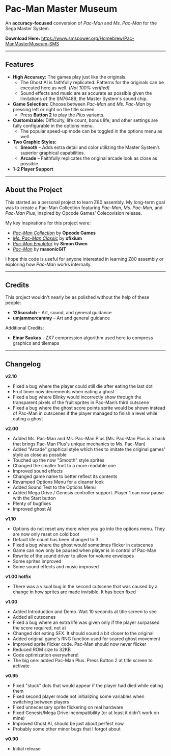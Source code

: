 # Pac-Man Master Museum

An **accuracy-focused** conversion of *Pac-Man* and *Ms. Pac-Man* for the Sega Master System.

**Download Here:** https://www.smspower.org/Homebrew/Pac-ManMasterMuseum-SMS

---

## Features
- **High Accuracy:** The games play just like the originals. 
  - The Ghost AI is faithfully replicated. Patterns for the originals can be executed here as well. *(Not 100% verified)*
  - Sound effects and music are as accurate as possible given the limitations of the SN76489, the Master System's sound chip.
- **Game Selection:** Choose between *Pac-Man* and *Ms. Pac-Man* by pressing left or right on the title screen.
  - Press **Button 2** to play the *Plus* variants.
- **Customizable:** Difficulty, life count, bonus life, and other settings are fully configurable in the options menu.
  - The popular speed-up mode can be toggled in the options menu as well.
- **Two Graphic Styles:**
  - **Smooth** – Adds extra detail and color utilizing the Master System’s superior graphical capabilities.
  - **Arcade** – Faithfully replicates the original arcade look as close as possible.
- **1–2 Player Support**

---

## About the Project
This started as a personal project to learn Z80 assembly. My long-term goal was to create a Pac-Man Collection featuring *Pac-Man*, *Ms. Pac-Man*, and *Pac-Man Plus*, inspired by Opcode Games’ Colecovision release.

My key inspirations for this project were:
- [*Pac-Man Collection*](https://cvaddict.com/profile.php?gameid=157) by **Opcode Games**
- [*Ms. Pac-Man Classic*](https://www.smspower.org/Homebrew/MsPacManClassic-SMS) by **xfixium**
- [*Pac-Man Emulator*](https://simonowen.com/articles/pacemu/) by **Simon Owen**
- [*Pac-Man*](https://github.com/masonicGIT/pacman) by **masonicGIT**

I hope this code is useful for anyone interested in learning Z80 assembly or exploring how *Pac-Man* works internally.

---

## Credits
This project wouldn't nearly be as polished without the help of these people:
- **125scratch** – Art, sound, and general guidance
- **umjammercammy** – Art and general guidance

Additional Credits:
- **Einar Saukas** - ZX7 compression algorithm used here to compress graphics and tilemaps

---


## Changelog
**v2.10**
- Fixed a bug where the player could still die after eating the last dot
- Fruit timer now decrements when eating a ghost
- Fixed a bug where Blinky would incorrectly show through the transparent pixels of the fruit sprites in Pac-Man’s third cutscene
- Fixed a bug where the ghost score points sprite would be shown instead of Pac-Man in cutscenes if the player managed to finish a level while eating a ghost

**v2.00**
- Added Ms. Pac-Man and Ms. Pac-Man Plus (Ms. Pac-Man Plus is a hack that brings Pac-Man Plus's unique mechanics to Ms. Pac-Man)
- Added "Arcade" graphical style which tries to imitate the original games' style as close as possible
- Touched up the now "Smooth" style sprites
- Changed the smaller font to a more readable one
- Improved sound effects
- Changed game name to better reflect its contents
- Revamped Options Menu for a cleaner look
- Added Sound Test to the Options Menu
- Added Mega Drive / Genesis controller support. Player 1 can now pause with the Start button
- Plenty of bugfixes
- Improved ghost AI

**v1.10**
- Options do not reset any more when you go into the options menu. They are now only reset on cold boot
- Default life count has been changed to 3
- Fixed a bug where the ghost would sometimes flicker in cutscenes
- Game can now only be paused when player is in control of Pac-Man
- Rewrite of the sound driver to allow for volume envelopes
- Some sprites improved
- Some sound effects and music improved

**v1.00 hotfix**
- There was a visual bug in the second cutscene that was caused by a change in how sprites are made invisible. It has been fixed

**v1.00**
- Added Introduction and Demo. Wait 10 seconds at title screen to see
- Added all cutscenes
- Fixed a bug where an extra life was given only if the player surpassed the score required, not at
- Changed dot eating SFX. It should sound a bit closer to the original
- Added original game's RNG function used for scared ghost movement
- Improved sprite flicker code. Pac-Man should now never flicker
- Reduced ROM size to 32KB
- Code optimization everywhere!
- The big one: added Pac-Man Plus. Press Button 2 at title screen to activate

**v0.95**
- Fixed "stuck" dots that would appear if the player had died while eating them
- Fixed second player mode not initializing some variables when switching between players
- Fixed unnecessary sprite flickering on real hardware
- Fixed Genesis/Mega Drive incompatibility (or at least it didn't work on mine)
- Improved Ghost AI, should be just about perfect now
- Probably some other minor bugs that I forgot about

**v0.90**
- Initial release
